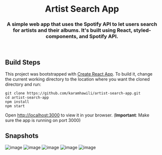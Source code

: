 <h1 align="center">
  Artist Search App
  <br>
</h1>
<h3 align="center">A simple web app that uses the Spotify API to let users search for artists and their albums. It's built using React, styled-components, and Spotify API.</h3>
<br>

## Build Steps

This project was bootstrapped with [Create React App](https://github.com/facebook/create-react-app).
To build it, change the current working directory to the location where you want the cloned directory and run:

```
git clone https://github.com/karamhawili/artist-search-app.git
cd artist-search-app
npm install
npm start
```

Open [http://localhost:3000](http://localhost:3000) to view it in your browser. (**Important**: Make sure the app is running on port 3000)

## Snapshots
![image](https://user-images.githubusercontent.com/67488592/197765005-f6b5e33b-52a3-4e39-b883-a4fc1bce5ca8.png)
![image](https://user-images.githubusercontent.com/67488592/197765076-d0d3291e-6d6e-4650-baa7-0f004386224c.png)
![image](https://user-images.githubusercontent.com/67488592/197765156-7b2215ea-754c-4425-9c45-67bbefd48ed2.png)
![image](https://user-images.githubusercontent.com/67488592/197765341-a3568758-888a-4995-9181-86a6e6baf289.png)
![image](https://user-images.githubusercontent.com/67488592/197766211-eeb43faa-b109-4425-b90d-04cc5b64b662.png)
